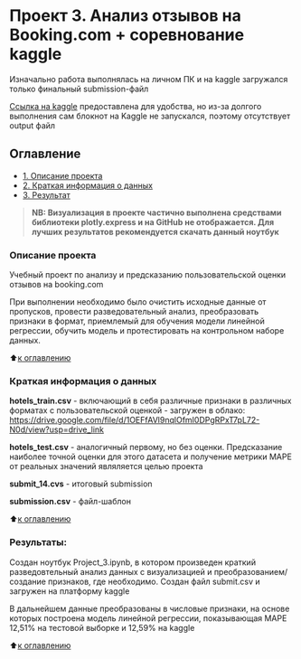 # Проект 3. Анализ отзывов на Booking.com + соревнование kaggle

Изначально работа выполнялась на личном ПК и на kaggle загружался только финальный submission-файл

[Ссылка на kaggle](https://www.kaggle.com/code/alekseikirillin/aleksei-k-booking/notebook?scriptVersionId=137397589) предоставлена для удобства, но из-за долгого выполнения сам блокнот на Kaggle не запускался, поэтому отсутствует output файл

## Оглавление
* [1. Описание проекта](https://github.com/0upsz/sf_data_science/blob/master/project_3/README.md#Описание-проекта)
* [2. Краткая информация о данных](https://github.com/0upsz/sf_data_science/blob/master/project_3/README.md#Краткая-информация-о-данных)
* [3. Результат](https://github.com/0upsz/sf_data_science/blob/master/project_3/README.md#Результаты)

> **NB: Визуализация в проекте частично выполнена средствами библиотеки plotly.express и на GitHub не отображается. Для лучших результатов рекомендуется скачать данный ноутбук**

### Описание проекта
Учебный проект по анализу и предсказанию пользовательской оценки отзывов на booking.com

При выполнении необходимо было очистить исходные данные от пропусков, провести разведовательный анализ, преобразовать признаки в формат, приемлемый для обучения модели линейной регрессии, обучить  модель и протестировать на контрольном наборе данных.

:arrow_up:[к оглавлению](https://github.com/0upsz/sf_data_science/blob/master/project_2/README.md#Оглавление)


### Краткая информация о данных
**hotels_train.csv** -  включающий в себя различные признаки в различных форматах c пользовательской оценкой - загружен в облако: 
https://drive.google.com/file/d/1OEFfAVl9nqlOfmI0DPgRPxT7pL72-N0d/view?usp=drive_link

**hotels_test.csv** -  аналогичный первому, но без оценки. Предсказание наиболее точной оценки для этого датасета и получение метрики MAPE от реальных значений являляется целью проекта

**submit_14.cvs** - итоговый submission

**submission.csv** - файл-шаблон

:arrow_up:[к оглавлению](https://github.com/0upsz/sf_data_science/blob/master/project_2/README.md#Оглавление)

### Результаты:  
Создан ноутбук Project_3.ipynb, в котором произведен краткий разведовтельный анализ данных с визуализацией и преобразованием/создание признаков, где необходимо.
Создан файл submit.csv и загружен на платформу kaggle

В дальнейшем данные преобразованы в числовые признаки, на основе которых построена модель линейной регрессии, показывающая MAPE 12,51% на тестовой выборке и 12,59% на kaggle

:arrow_up:[к оглавлению](https://github.com/0upsz/sf_data_science/blob/master/project_2/README.md#Оглавление)